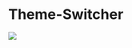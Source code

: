 # Theme-Switcher

<a  href="https://im6.ezgif.com/tmp/ezgif-6-fe69b9dac10f.gif"><img src="https://im6.ezgif.com/tmp/ezgif-6-fe69b9dac10f.gif"/></a>